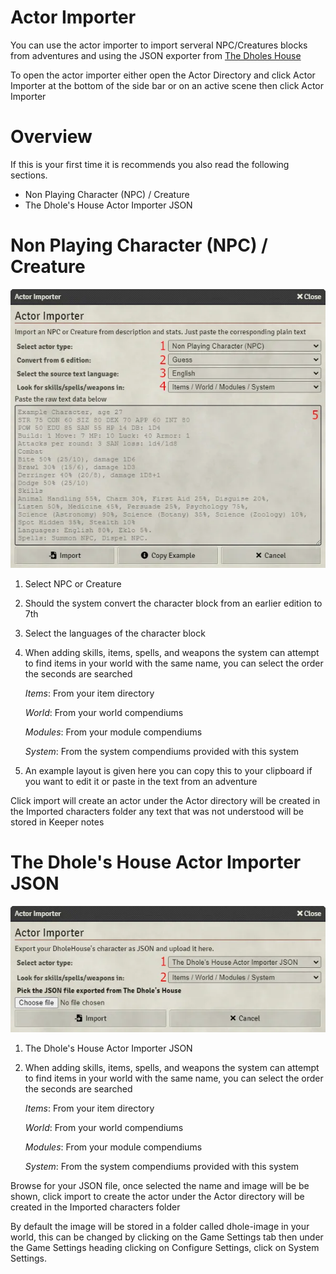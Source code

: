 # Actor Importer

You can use the actor importer to import serveral NPC/Creatures blocks from adventures and using the JSON exporter from [The Dholes House](https://www.dholeshouse.org/)

To open the actor importer either open the Actor Directory and click Actor Importer at the bottom of the side bar or on an active scene  then click Actor Importer


# Overview

If this is your first time it is recommends you also read the following sections.

- Non Playing Character (NPC) / Creature
- The Dhole's House Actor Importer JSON


# Non Playing Character (NPC) / Creature

![](../../assets/manual/importer/importer.webp)

1. Select NPC or Creature
2. Should the system convert the character block from an earlier edition to 7th
3. Select the languages of the character block
4. When adding skills, items, spells, and weapons the system can attempt to find items in your world with the same name, you can select the order the seconds are searched

   _Items_: From your item directory

   _World_: From your world compendiums

   _Modules_: From your module compendiums

   _System_: From the system compendiums provided with this system

5. An example layout is given here you can copy this to your clipboard if you want to edit it or paste in the text from an adventure

Click import will create an actor under the Actor directory will be created in the Imported characters folder any text that was not understood will be stored in Keeper notes


# The Dhole's House Actor Importer JSON

![](../../assets/manual/importer/actor.webp)

1. The Dhole's House Actor Importer JSON
2. When adding skills, items, spells, and weapons the system can attempt to find items in your world with the same name, you can select the order the seconds are searched

   _Items_: From your item directory

   _World_: From your world compendiums

   _Modules_: From your module compendiums

   _System_: From the system compendiums provided with this system

Browse for your JSON file, once selected the name and image will be be shown, click import to create the actor under the Actor directory will be created in the Imported characters folder

By default the image will be stored in a folder called dhole-image in your world, this can be changed by clicking on the Game Settings tab then under the Game Settings heading clicking on Configure Settings, click on System Settings.

